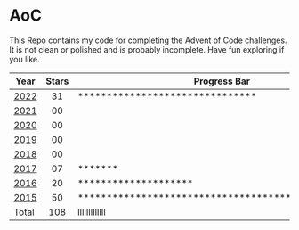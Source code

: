 # AoC

This Repo contains my code for completing the Advent of Code challenges. It is not clean or polished and is probably incomplete. Have fun exploring if you like.

| Year         | Stars | Progress Bar                                       | Percent |
|--------------|:-----:|----------------------------------------------------|--------:|
| [2022](2022) | 31    | *******************************                    | 62%     |
| [2021](2021) | 00    |                                                    | 0%      |
| [2020](2020) | 00    |                                                    | 0%      |
| [2019](2019) | 00    |                                                    | 0%      |
| [2018](2018) | 00    |                                                    | 0%      |
| [2017](2017) | 07    | *******                                            | 14%     |
| [2016](2016) | 20    | ********************                               | 40%     |
| [2015](2015) | 50    | ************************************************** | 100%    |
| Total        | 108   | lllllllllllll                                      | 27%     |
